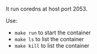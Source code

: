 
It run coredns at host port 2053.

Use: 

* `make run` to start the container
* `make ls` to list the container
* `make kill` to list the container
